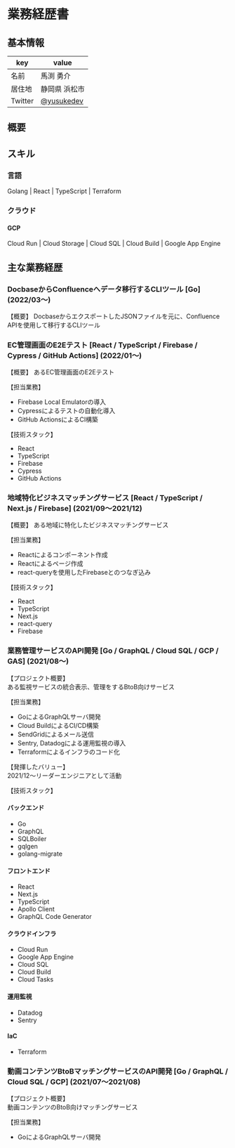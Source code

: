 # 業務経歴書

## 基本情報
|key|value|
|---|---|
|名前|馬渕 勇介|
|居住地|静岡県 浜松市|
|Twitter|[@yusukedev](https://twitter.com/yusukedev)|

## 概要

## スキル

### 言語
Golang | React | TypeScript | Terraform

### クラウド

#### GCP
Cloud Run | Cloud Storage | Cloud SQL | Cloud Build | Google App Engine

## 主な業務経歴

### DocbaseからConfluenceへデータ移行するCLIツール [Go] (2022/03〜)

【概要】
DocbaseからエクスポートしたJSONファイルを元に、Confluence APIを使用して移行するCLIツール

### EC管理画面のE2Eテスト [React / TypeScript / Firebase / Cypress / GitHub Actions] (2022/01〜)
【概要】
あるEC管理画面のE2Eテスト

【担当業務】
- Firebase Local Emulatorの導入
- Cypressによるテストの自動化導入
- GitHub ActionsによるCI構築

【技術スタック】
- React
- TypeScript
- Firebase
- Cypress
- GitHub Actions

### 地域特化ビジネスマッチングサービス [React / TypeScript / Next.js / Firebase] (2021/09〜2021/12)
【概要】
ある地域に特化したビジネスマッチングサービス

【担当業務】
- Reactによるコンポーネント作成
- Reactによるページ作成
- react-queryを使用したFirebaseとのつなぎ込み

【技術スタック】
- React
- TypeScript
- Next.js
- react-query
- Firebase

### 業務管理サービスのAPI開発 [Go / GraphQL / Cloud SQL / GCP / GAS] (2021/08〜)

【プロジェクト概要】  
ある監視サービスの統合表示、管理をするBtoB向けサービス

【担当業務】  

- GoによるGraphQLサーバ開発
- Cloud BuildによるCI/CD構築
- SendGridによるメール送信
- Sentry, Datadogによる運用監視の導入
- Terraformによるインフラのコード化

【発揮したバリュー】  
2021/12〜リーダーエンジニアとして活動

【技術スタック】

#### バックエンド
- Go
- GraphQL
- SQLBoiler
- gqlgen
- golang-migrate

#### フロントエンド
- React
- Next.js
- TypeScript
- Apollo Client
- GraphQL Code Generator

#### クラウドインフラ
- Cloud Run
- Google App Engine
- Cloud SQL
- Cloud Build
- Cloud Tasks

#### 運用監視
- Datadog
- Sentry

#### IaC
- Terraform

### 動画コンテンツBtoBマッチングサービスのAPI開発 [Go / GraphQL / Cloud SQL / GCP] (2021/07〜2021/08)

【プロジェクト概要】  
動画コンテンツのBtoB向けマッチングサービス

【担当業務】

- GoによるGraphQLサーバ開発
